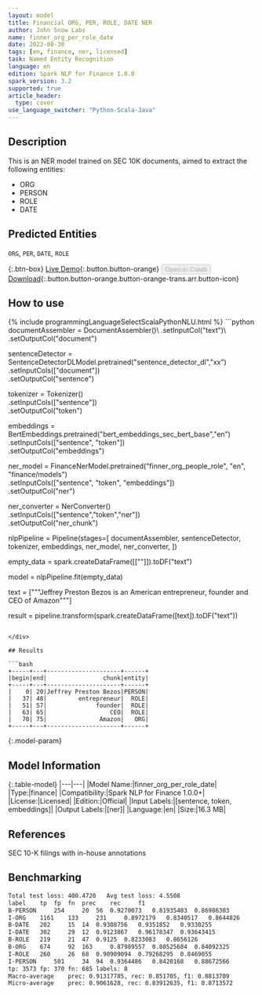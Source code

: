 ```yaml
---
layout: model
title: Financial ORG, PER, ROLE, DATE NER
author: John Snow Labs
name: finner_org_per_role_date
date: 2022-08-30
tags: [en, finance, ner, licensed]
task: Named Entity Recognition
language: en
edition: Spark NLP for Finance 1.0.0
spark_version: 3.2
supported: true
article_header:
  type: cover
use_language_switcher: "Python-Scala-Java"
---
```


## Description

This is an NER model trained on SEC 10K documents, aimed to extract the following entities:
- ORG
- PERSON
- ROLE
- DATE

## Predicted Entities

`ORG`, `PER`, `DATE`, `ROLE`

{:.btn-box}
[Live Demo](https://demo.johnsnowlabs.com/finance/FINPIPE_ORG_PER_DATE_ROLES/){:.button.button-orange}
<button class="button button-orange" disabled>Open in Colab</button>
[Download](https://s3.amazonaws.com/auxdata.johnsnowlabs.com/finance/models/finner_org_per_role_date_en_1.0.0_3.2_1661862246514.zip){:.button.button-orange.button-orange-trans.arr.button-icon}

## How to use



<div class="tabs-box" markdown="1">
{% include programmingLanguageSelectScalaPythonNLU.html %}
```python
documentAssembler = DocumentAssembler()\
        .setInputCol("text")\
        .setOutputCol("document")
        
sentenceDetector = SentenceDetectorDLModel.pretrained("sentence_detector_dl","xx")\
        .setInputCols(["document"])\
        .setOutputCol("sentence")

tokenizer = Tokenizer()\
        .setInputCols(["sentence"])\
        .setOutputCol("token")

embeddings = BertEmbeddings.pretrained("bert_embeddings_sec_bert_base","en") \
    .setInputCols(["sentence", "token"]) \
    .setOutputCol("embeddings")

ner_model = FinanceNerModel.pretrained("finner_org_people_role", "en", "finance/models")\
        .setInputCols(["sentence", "token", "embeddings"])\
        .setOutputCol("ner")
        
ner_converter = NerConverter()\
        .setInputCols(["sentence","token","ner"])\
        .setOutputCol("ner_chunk")

nlpPipeline = Pipeline(stages=[
        documentAssembler,
        sentenceDetector,
        tokenizer,
        embeddings,
        ner_model,
        ner_converter,
])

empty_data = spark.createDataFrame([[""]]).toDF("text")

model = nlpPipeline.fit(empty_data)

text = ["""Jeffrey Preston Bezos is an American entrepreneur, founder and CEO of Amazon"""]

result = pipeline.transform(spark.createDataFrame([text]).toDF("text"))

```

</div>

## Results

```bash
+-----+---+---------------------+------+
|begin|end|                chunk|entity|
+-----+---+---------------------+------+
|    0| 20|Jeffrey Preston Bezos|PERSON|
|   37| 48|         entrepreneur|  ROLE|
|   51| 57|              founder|  ROLE|
|   63| 65|                  CEO|  ROLE|
|   70| 75|               Amazon|   ORG|
+-----+---+---------------------+------+
```

{:.model-param}
## Model Information

{:.table-model}
|---|---|
|Model Name:|finner_org_per_role_date|
|Type:|finance|
|Compatibility:|Spark NLP for Finance 1.0.0+|
|License:|Licensed|
|Edition:|Official|
|Input Labels:|[sentence, token, embeddings]|
|Output Labels:|[ner]|
|Language:|en|
|Size:|16.3 MB|

## References

SEC 10-K filings with in-house annotations

## Benchmarking

```bash
Total test loss: 400.4720	Avg test loss: 4.5508
label	 tp	 fp	 fn	 prec	 rec	 f1
B-PERSON	 254	 20	 56	 0.9270073	 0.81935483	 0.86986303
I-ORG	 1161	 133	 231	 0.8972179	 0.8340517	 0.8644826
B-DATE	 202	 15	 14	 0.9308756	 0.9351852	 0.9330255
I-DATE	 302	 29	 12	 0.9123867	 0.96178347	 0.93643415
B-ROLE	 219	 21	 47	 0.9125	 0.8233083	 0.8656126
B-ORG	 674	 92	 163	 0.87989557	 0.80525684	 0.84092325
I-ROLE	 260	 26	 68	 0.90909094	 0.79268295	 0.8469055
I-PERSON	 501	 34	 94	 0.9364486	 0.8420168	 0.88672566
tp: 3573 fp: 370 fn: 685 labels: 8
Macro-average	 prec: 0.91317785, rec: 0.851705, f1: 0.8813709
Micro-average	 prec: 0.9061628, rec: 0.83912635, f1: 0.8713572
```